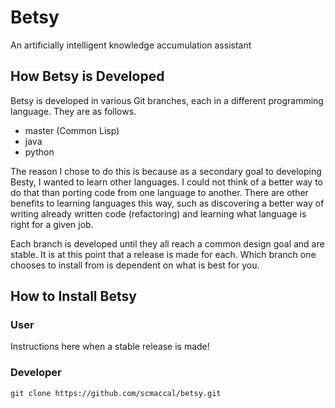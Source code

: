 # Betsy
An artificially intelligent knowledge accumulation assistant

## How Betsy is Developed
Betsy is developed in various Git branches, each in a different
programming language. They are as follows.

- master (Common Lisp)
- java
- python

The reason I chose to do this is because as a secondary goal to
developing Besty, I wanted to learn other languages. I could not
think of a better way to do that than porting code from one
language to another. There are other benefits to learning
languages this way, such as discovering a better way of writing
already written code (refactoring) and learning what language is
right for a given job.

Each branch is developed until they all reach a common design
goal and are stable. It is at this point that a release is made
for each. Which branch one chooses to install from is dependent
on what is best for you.

## How to Install Betsy

### User
Instructions here when a stable release is made!

### Developer
`git clone https://github.com/scmaccal/betsy.git`
